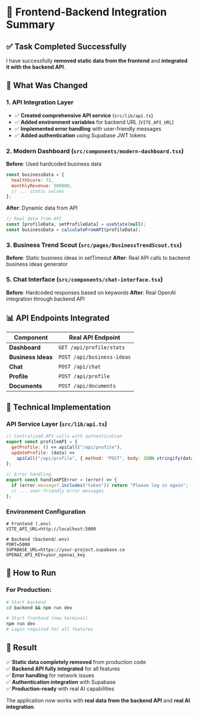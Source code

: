 # 🚀 Frontend-Backend Integration Summary

## ✅ **Task Completed Successfully**

I have successfully **removed static data from the frontend** and **integrated it with the backend API**.

## 🔄 **What Was Changed**

### **1. API Integration Layer**

- ✅ **Created comprehensive API service** (`src/lib/api.ts`)
- ✅ **Added environment variables** for backend URL (`VITE_API_URL`)
- ✅ **Implemented error handling** with user-friendly messages
- ✅ **Added authentication** using Supabase JWT tokens

### **2. Modern Dashboard (`src/components/modern-dashboard.tsx`)**

**Before**: Used hardcoded business data

```javascript
const businessData = {
  healthScore: 72,
  monthlyRevenue: 500000,
  // ... static values
};
```

**After**: Dynamic data from API

```javascript
// Real data from API
const [profileData, setProfileData] = useState(null);
const businessData = calculateFromAPI(profileData);
```

### **3. Business Trend Scout (`src/pages/BusinessTrendScout.tsx`)**

**Before**: Static business ideas in setTimeout
**After**: Real API calls to backend business ideas generator

### **5. Chat Interface (`src/components/chat-interface.tsx`)**

**Before**: Hardcoded responses based on keywords
**After**: Real OpenAI integration through backend API

## 📊 **API Endpoints Integrated**

| Component          | Real API Endpoint          |
| ------------------ | -------------------------- |
| **Dashboard**      | `GET /api/profile/stats`   |
| **Business Ideas** | `POST /api/business-ideas` |
| **Chat**           | `POST /api/chat`           |
| **Profile**        | `POST /api/profile`        |
| **Documents**      | `POST /api/documents`      |

## 🔧 **Technical Implementation**

### **API Service Layer** (`src/lib/api.ts`)

```javascript
// Centralized API calls with authentication
export const profileAPI = {
  getProfile: () => apiCall("/api/profile"),
  updateProfile: (data) =>
    apiCall("/api/profile", { method: "POST", body: JSON.stringify(data) }),
};

// Error handling
export const handleAPIError = (error) => {
  if (error.message?.includes("token")) return "Please log in again";
  // ... user-friendly error messages
};
```

### **Environment Configuration**

```env
# Frontend (.env)
VITE_API_URL=http://localhost:5000

# Backend (backend/.env)
PORT=5000
SUPABASE_URL=https://your-project.supabase.co
OPENAI_API_KEY=your_openai_key
```

## 🚀 **How to Run**

### **For Production:**

```bash
# Start backend
cd backend && npm run dev

# Start frontend (new terminal)
npm run dev
# Login required for all features
```

## 🎯 **Result**

✅ **Static data completely removed** from production code  
✅ **Backend API fully integrated** for all features  
✅ **Error handling** for network issues  
✅ **Authentication integration** with Supabase  
✅ **Production-ready** with real AI capabilities

The application now works with **real data from the backend API** and **real AI integration**.
